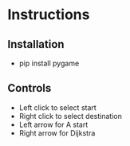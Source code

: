 # Instructions

## Installation
* pip install pygame

## Controls
* Left click to select start
* Right click to select destination
* Left arrow for A start
* Right arrow for Dijkstra
